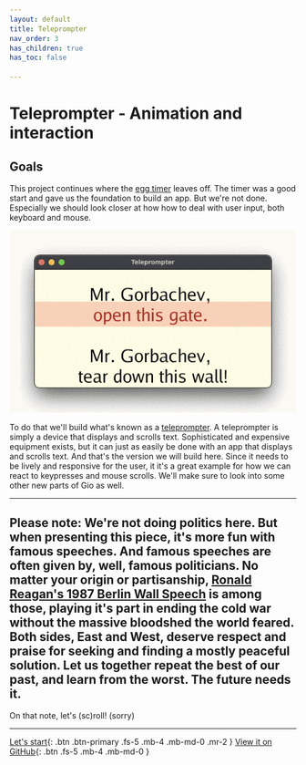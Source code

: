 ```yaml
---
layout: default
title: Teleprompter
nav_order: 3
has_children: true
has_toc: false

---
```


# Teleprompter - Animation and interaction

## Goals

This project continues where the [egg timer](../egg_timer/) leaves off. The timer was a good start and gave us the foundation to build an app. But we're not done. Especially we should look closer at how how to deal with user input, both keyboard and mouse. 

![Mr_Gorbachev_tear_down_this_wall](teleprompter_Mr_Gorbachev.gif)

To do that we'll build what's known as a [teleprompter](https://en.wikipedia.org/wiki/Teleprompter). A teleprompter is simply a device that displays and scrolls text. Sophisticated and expensive equipment exists, but it can just as easily be done with an app that displays and scrolls text. And that's the version we will build here. Since it needs to be lively and responsive for the user, it it's a great example for how we can react to keypresses and mouse scrolls. We'll make sure to look into some other new parts of Gio as well.

---
**Please note:** 
We're not doing politics here. But when presenting this piece, it's more fun with famous speeches. And famous speeches are often given by, well, famous politicians. No matter your origin or partisanship, [Ronald Reagan's 1987 Berlin Wall Speech](https://www.nytimes.com/video/world/europe/100000006815729/reagan-berlin-wall.html) is among those, playing it's part in ending the cold war without the massive bloodshed the world feared. Both sides, East and West, deserve respect and praise for seeking and finding a mostly peaceful solution. Let us together repeat the best of our past, and learn from the worst. The future needs it.
---

On that note, let's (sc)roll!
(sorry)


---

[Let's start](01_setup.md){: .btn .btn-primary .fs-5 .mb-4 .mb-md-0 .mr-2 } 
[View it on GitHub](https://github.com/jonegil/gui-with-gio/tree/main/teleprompter){: .btn .fs-5 .mb-4 .mb-md-0 }
